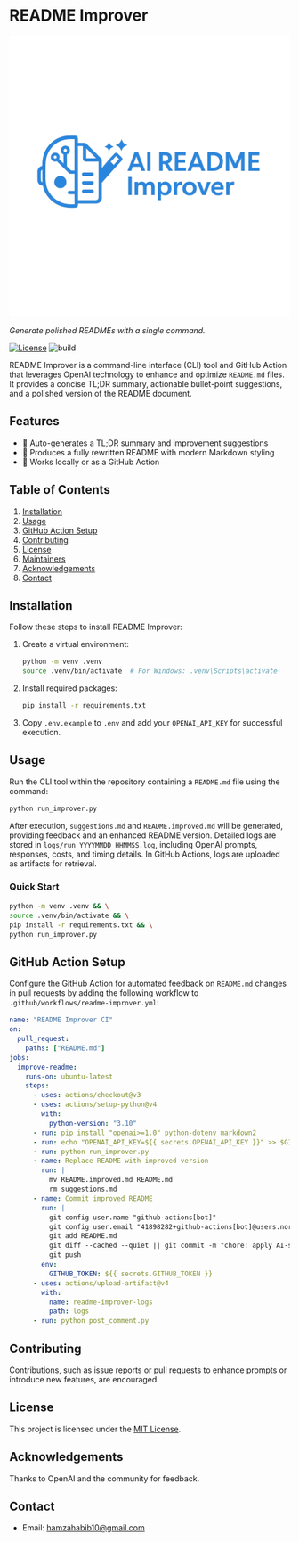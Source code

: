 # README Improver

![Logo](assets/logo.png)

*Generate polished READMEs with a single command.*

[![License](https://img.shields.io/badge/license-MIT-blue.svg)](LICENSE) ![build](https://img.shields.io/badge/build-passing-brightgreen)

README Improver is a command-line interface (CLI) tool and GitHub Action that leverages OpenAI technology to enhance and optimize `README.md` files. It provides a concise TL;DR summary, actionable bullet-point suggestions, and a polished version of the README document.

## Features

- 📄 Auto-generates a TL;DR summary and improvement suggestions
- 📝 Produces a fully rewritten README with modern Markdown styling
- 🧩 Works locally or as a GitHub Action

## Table of Contents

1. [Installation](#installation)
2. [Usage](#usage)
3. [GitHub Action Setup](#github-action-setup)
4. [Contributing](#contributing)
5. [License](#license)
6. [Maintainers](#maintainers)
7. [Acknowledgements](#acknowledgements)
8. [Contact](#contact)

## Installation

Follow these steps to install README Improver:

1. Create a virtual environment:
    ```bash
    python -m venv .venv
    source .venv/bin/activate  # For Windows: .venv\Scripts\activate
    ```

2. Install required packages:
    ```bash
    pip install -r requirements.txt
    ```

3. Copy `.env.example` to `.env` and add your `OPENAI_API_KEY` for successful execution.

## Usage

Run the CLI tool within the repository containing a `README.md` file using the command:
```bash
python run_improver.py
```

After execution, `suggestions.md` and `README.improved.md` will be generated, providing feedback and an enhanced README version. Detailed logs are stored in `logs/run_YYYYMMDD_HHMMSS.log`, including OpenAI prompts, responses, costs, and timing details. In GitHub Actions, logs are uploaded as artifacts for retrieval.

### Quick Start

```bash
python -m venv .venv && \
source .venv/bin/activate && \
pip install -r requirements.txt && \
python run_improver.py
```

## GitHub Action Setup

Configure the GitHub Action for automated feedback on `README.md` changes in pull requests by adding the following workflow to `.github/workflows/readme-improver.yml`:

```yaml
name: "README Improver CI"
on:
  pull_request:
    paths: ["README.md"]
jobs:
  improve-readme:
    runs-on: ubuntu-latest
    steps:
      - uses: actions/checkout@v3
      - uses: actions/setup-python@v4
        with:
          python-version: "3.10"
      - run: pip install "openai>=1.0" python-dotenv markdown2
      - run: echo "OPENAI_API_KEY=${{ secrets.OPENAI_API_KEY }}" >> $GITHUB_ENV
      - run: python run_improver.py
      - name: Replace README with improved version
        run: |
          mv README.improved.md README.md
          rm suggestions.md
      - name: Commit improved README
        run: |
          git config user.name "github-actions[bot]"
          git config user.email "41898282+github-actions[bot]@users.noreply.github.com"
          git add README.md
          git diff --cached --quiet || git commit -m "chore: apply AI-suggested README improvements"
          git push
        env:
          GITHUB_TOKEN: ${{ secrets.GITHUB_TOKEN }}
      - uses: actions/upload-artifact@v4
        with:
          name: readme-improver-logs
          path: logs
      - run: python post_comment.py
```

## Contributing

Contributions, such as issue reports or pull requests to enhance prompts or introduce new features, are encouraged.

## License

This project is licensed under the [MIT License](LICENSE).

## Acknowledgements

Thanks to OpenAI and the community for feedback.

## Contact

- Email: hamzahabib10@gmail.com